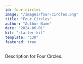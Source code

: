 ```yaml
---
id: four-circles
image: "/images/four-circles.png"
title: "Four Circles"
author: "Author Name"
date: "2024-06-01"
kit: "starter-kit"
template: "C30"
featured: true
---
```

Description for Four Circles. 